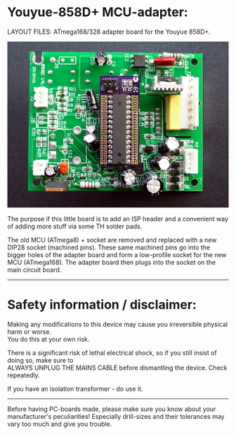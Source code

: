 
Youyue-858D+ MCU-adapter:
=========================

LAYOUT FILES: ATmega168/328 adapter board for the Youyue 858D+.  

[![Adapter front](/Docs/real-thing.jpg)](/Docs/real-thing.jpg)

The purpose if this little board is to add an ISP header and a convenient way of adding
more stuff via some TH solder pads.

The old MCU (ATmega8) + socket are removed and replaced with a new DIP28 socket (machined pins).
These same machined pins go into the bigger holes of the adapter board and form a
low-profile socket for the new MCU (ATmega168). The adapter board then plugs into
the socket on the main circuit board.


---

Safety information / disclaimer:
================================
                                                                                                                                                             
Making any modifications to this device may cause you irreversible physical harm or worse.                                                                   
You do this at your own risk.                                                                                                                                
                                                                                                                                                             
There is a significant risk of lethal electrical shock, so if you still insist of doing so, make sure to                                                     
ALWAYS UNPLUG THE MAINS CABLE before dismantling the device. Check repeatedly.                                                                               
                                                                                                                                                             
If you have an isolation transformer - do use it.


---

Before having PC-boards made, please make sure you know about your manufacturer's peculiarities!
Especially drill-sizes and their tolerances may vary too much and give you trouble.

